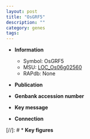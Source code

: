 ```yaml
---
layout: post
title: "OsGRF5"
description: ""
category: genes
tags: 
---
```


* **Information**  
    + Symbol: OsGRF5  
    + MSU: [LOC_Os06g02560](http://rice.uga.edu/cgi-bin/ORF_infopage.cgi?orf=LOC_Os06g02560)  
    + RAPdb: None  

* **Publication**  

* **Genbank accession number**  

* **Key message**  

* **Connection**  

[//]: # * **Key figures**  


